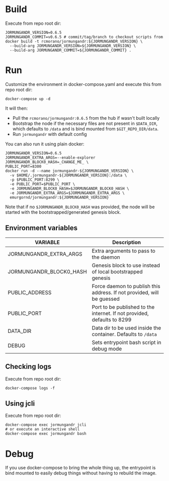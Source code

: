 # Build

Execute from repo root dir:

```
JORMUNGANDR_VERSION=0.6.5
JORMUNGANDR_COMMIT=v0.6.5 # commit/tag/branch to checkout scripts from
docker build -t rcmorano/jormungandr:${JORMUNGANDR_VERSION} \
  --build-arg JORMUNGANDR_VERSION=${JORMUNGANDR_VERSION} \
  --build-arg JORMUNGANDR_COMMIT=${JORMUNGANDR_COMMIT} .
```

# Run

Customize the environment in docker-compose.yaml and execute this from repo root dir:

```
docker-compose up -d
```
It will then:
* Pull the `rcmorano/jormungandr:0.6.5` from the hub if wasn't built locally
* Bootstrap the node if the necessary files are not present in `$DATA_DIR`, which defaults to `/data` and is bind mounted from `$GIT_REPO_DIR/data`.
* Run `jormungandr` with default config 


You can also run it using plain docker:
```
JORMUNGANDR_VERSION=0.6.5
JORMUNGANDR_EXTRA_ARGS=--enable-explorer
JORMUNGANDR_BLOCK0_HASH=_CHANGE_ME_ \
PUBLIC_PORT=8300
docker run -d --name jormungandr-${JORMUNGANDR_VERSION} \
  -v $HOME/.jormungandr-${JORMUNGANDR_VERSION}:/data \
  -p $PUBLIC_PORT:8299 \
  -e PUBLIC_PORT=$PUBLIC_PORT \
  -e JORMUNGANDR_BLOCK0_HASH=$JORMUNGANDR_BLOCK0_HASH \
  -e JORMUNGANDR_EXTRA_ARGS=$JORMUNGANDR_EXTRA_ARGS \
  emurgornd/jormungandr:${JORMUNGANDR_VERSION}
```

Note that if no `$JORMUNGANDR_BLOCK0_HASH` was provided, the node will be started with the bootstrapped/generated genesis block.

## Environment variables

| VARIABLE                   | Description                                                                  |
| -------------------------- | ---------------------------------------------------------------------------- |
| JORMUNGANDR_EXTRA_ARGS     | Extra arguments to pass to the daemon                                        |
| JORMUNGANDR_BLOCK0_HASH    | Genesis block to use instead of local bootstrapped genesis                   |
| PUBLIC_ADDRESS             | Force daemon to publish this address. If not provided, will be guessed       |
| PUBLIC_PORT                | Port to be published to the internet. If not provided, defaults to 8299      |
| DATA_DIR                   | Data dir to be used inside the container. Defaults to `/data`                |
| DEBUG                      | Sets entrypoint bash script in debug mode                                    |

## Checking logs

Execute from repo root dir:

```
docker-compose logs -f
```

## Using jcli

Execute from repo root dir:
```
docker-compose exec jormungandr jcli
# or execute an interactive shell
docker-compose exec jormungandr bash
```

# Debug

If you use docker-compose to bring the whole thing up, the entrypoint is bind mounted to easily debug things without having to rebuild the image.
